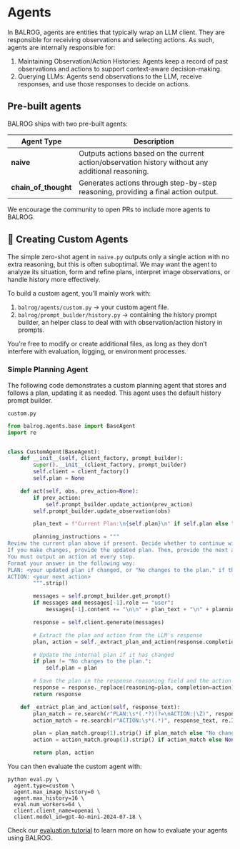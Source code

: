 # Agents

In BALROG, agents are entities that typically wrap an LLM client. They are responsible for receiving observations and selecting actions. As such, agents are internally responsible for:
1. Maintaining Observation/Action Histories: Agents keep a record of past observations and actions to support context-aware decision-making.
2. Querying LLMs: Agents send observations to the LLM, receive responses, and use those responses to decide on actions.

## Pre-built agents

BALROG ships with two pre-built agents:

| **Agent Type**          | **Description**                                                                 |
|-------------------------|---------------------------------------------------------------------------------|
| **naive**          | Outputs actions based on the current action/observation history without any additional reasoning. |
| **chain_of_thought** | Generates actions through step-by-step reasoning, providing a final action output. |

We encourage the community to open PRs to include more agents to BALROG.

## 🤖 Creating Custom Agents

The simple zero-shot agent in `naive.py` outputs only a single action with no extra reasoning, but this is often suboptimal. We may want the agent to analyze its situation, form and refine plans, interpret image observations, or handle history more effectively.

To build a custom agent, you’ll mainly work with:
1. `balrog/agents/custom.py` -> your custom agent file.
2. `balrog/prompt_builder/history.py` -> containing the history prompt builder, an helper class to deal with with observation/action history in prompts.

You’re free to modify or create additional files, as long as they don’t interfere with evaluation, logging, or environment processes.


### Simple Planning Agent
The following code demonstrates a custom planning agent that stores and follows a plan, updating it as needed. This agent uses the default history prompt builder.

`custom.py`
```python
from balrog.agents.base import BaseAgent
import re


class CustomAgent(BaseAgent):
    def __init__(self, client_factory, prompt_builder):
        super().__init__(client_factory, prompt_builder)
        self.client = client_factory()
        self.plan = None

    def act(self, obs, prev_action=None):
        if prev_action:
            self.prompt_builder.update_action(prev_action)
        self.prompt_builder.update_observation(obs)

        plan_text = f"Current Plan:\n{self.plan}\n" if self.plan else "You have no plan yet.\n"

        planning_instructions = """
Review the current plan above if present. Decide whether to continue with it or make changes.
If you make changes, provide the updated plan. Then, provide the next action to take. 
You must output an action at every step.
Format your answer in the following way:
PLAN: <your updated plan if changed, or "No changes to the plan." if the current plan is good>
ACTION: <your next action>
        """.strip()

        messages = self.prompt_builder.get_prompt()
        if messages and messages[-1].role == "user":
            messages[-1].content += "\n\n" + plan_text + "\n" + planning_instructions

        response = self.client.generate(messages)

        # Extract the plan and action from the LLM's response
        plan, action = self._extract_plan_and_action(response.completion)

        # Update the internal plan if it has changed
        if plan != "No changes to the plan.":
            self.plan = plan

        # Save the plan in the response.reasoning field and the action in response.completion
        response = response._replace(reasoning=plan, completion=action)
        return response

    def _extract_plan_and_action(self, response_text):
        plan_match = re.search(r"PLAN:\s*(.*?)(?=\nACTION:|\Z)", response_text, re.IGNORECASE | re.DOTALL)
        action_match = re.search(r"ACTION:\s*(.*)", response_text, re.IGNORECASE | re.DOTALL)

        plan = plan_match.group(1).strip() if plan_match else "No changes to the plan."
        action = action_match.group(1).strip() if action_match else None

        return plan, action
```


You can then evaluate the custom agent with:
```
python eval.py \
  agent.type=custom \
  agent.max_image_history=0 \
  agent.max_history=16 \
  eval.num_workers=64 \
  client.client_name=openai \
  client.model_id=gpt-4o-mini-2024-07-18 \
```

Check our [evaluation tutorial](https://github.com/balrog-ai/BALROG/blob/main/docs/evaluation.md) to learn more on how to evaluate your agents using BALROG.